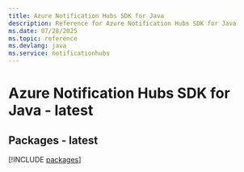```yaml
---
title: Azure Notification Hubs SDK for Java
description: Reference for Azure Notification Hubs SDK for Java
ms.date: 07/28/2025
ms.topic: reference
ms.devlang: java
ms.service: notificationhubs
---
```

# Azure Notification Hubs SDK for Java - latest
## Packages - latest
[!INCLUDE [packages](notification-hubs-index.md)]